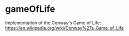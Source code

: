 # gameOfLife

Implementation of the Conway's Game of Life:  https://en.wikipedia.org/wiki/Conway%27s_Game_of_Life
